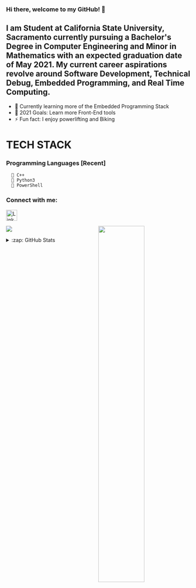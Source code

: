 ### Hi there, welcome to my GitHub! 👋

## I am Student at California State University, Sacramento currently pursuing a Bachelor's Degree in Computer Engineering and Minor in Mathematics with an expected graduation date of May 2021. My current career aspirations revolve around Software Development, Technical Debug, Embedded Programming, and Real Time Computing.

- 🌱 Currently learning more of the Embedded Programming Stack
- 🥅 2021 Goals: Learn more Front-End tools
- ⚡ Fun fact: I enjoy powerlifting and Biking

# TECH STACK
  ### Programming Languages [Recent]
      🤖 C++
      🐍 Python3
      🦾 PowerShell


### Connect with me:
<a href="https://www.linkedin.com/in/danielgonzalez19/" target="_blank"><img src="https://raw.githubusercontent.com/nakulbhati/nakulbhati/master/contain/in.png" alt="LinkedIn" width="30"></a>
<p align="left"><img width="50%" src="http://athena.ecs.csus.edu/~gonzald/" <p align="right"><img src="https://github-readme-stats.vercel.app/api/top-langs/?username=nakulbhati&theme=merko&layout=compact&hide_langs_below=1" /></p>

<details>
  <summary>:zap: GitHub Stats</summary>
  <img align="left" alt="Daniel's GitHub Stats" src="https://github-readme-stats.codestackr.vercel.app/api?username=danielgonzalez3&show_icons=true&hide_border=true" />
</details>

[linkedin]: https://www.linkedin.com/in/danielgonzalez19/
[website]: http://athena.ecs.csus.edu/~gonzald/
